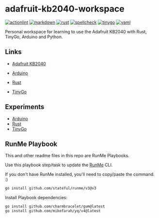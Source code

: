 # adafruit-kb2040-workspace

[![actionlint](https://github.com/vpayno/adafruit-kb2040-workspace/actions/workflows/gh-actions.yaml/badge.svg?branch=main)](https://github.com/vpayno/adafruit-kb2040-workspace/actions/workflows/gh-actions.yaml)
[![markdown](https://github.com/vpayno/adafruit-kb2040-workspace/actions/workflows/markdown.yaml/badge.svg?branch=main)](https://github.com/vpayno/adafruit-kb2040-workspace/actions/workflows/markdown.yaml)
[![rust](https://github.com/vpayno/adafruit-kb2040-workspace/actions/workflows/rust.yaml/badge.svg?branch=main)](https://github.com/vpayno/adafruit-kb2040-workspace/actions/workflows/rust.yaml)
[![spellcheck](https://github.com/vpayno/adafruit-kb2040-workspace/actions/workflows/spellcheck.yaml/badge.svg?branch=main)](https://github.com/vpayno/adafruit-kb2040-workspace/actions/workflows/spellcheck.yaml)
[![tinygo](https://github.com/vpayno/adafruit-kb2040-workspace/actions/workflows/tinygo.yaml/badge.svg?branch=main)](https://github.com/vpayno/adafruit-kb2040-workspace/actions/workflows/tinygo.yaml)
[![yaml](https://github.com/vpayno/adafruit-kb2040-workspace/actions/workflows/yaml.yaml/badge.svg?branch=main)](https://github.com/vpayno/adafruit-kb2040-workspace/actions/workflows/yaml.yaml)

Personal workspace for learning to use the Adafruit KB2040 with Rust, TinyGo, Arduino and Python.

## Links

- [Adafruit KB2040](https://learn.adafruit.com/adafruit-kb2040)

- [Arduino](https://learn.adafruit.com/adafruit-kb2040/arduino-ide-setup)
- [Rust](https://crates.io/crates/adafruit-kb2040)
- [TinyGo](https://tinygo.org/docs/reference/microcontrollers/feather-rp2040/)

## Experiments

- [Arduino](./arduino/README.md)
- [Rust](./rust/README.md)
- [TinyGo](./tinygo/README.md)

## RunMe Playbook

This and other readme files in this repo are RunMe Playbooks.

Use this playbook step/task to update the [RunMe](https://runme.dev) CLI.

If you don't have RunMe installed, you'll need to copy/paste the command. :)

```bash { background=false category=runme closeTerminalOnSuccess=true excludeFromRunAll=true interactive=true interpreter=bash name=setup-runme-install promptEnv=true terminalRows=10 }
go install github.com/stateful/runme/v3@v3
```

Install Playbook dependencies:

```bash { background=false category=runme closeTerminalOnSuccess=true excludeFromRunAll=true interactive=true interpreter=bash name=setup-runme-deps promptEnv=true terminalRows=10 }
go install github.com/charmbracelet/gum@latest
go install github.com/mikefarah/yq/v4@latest
```

